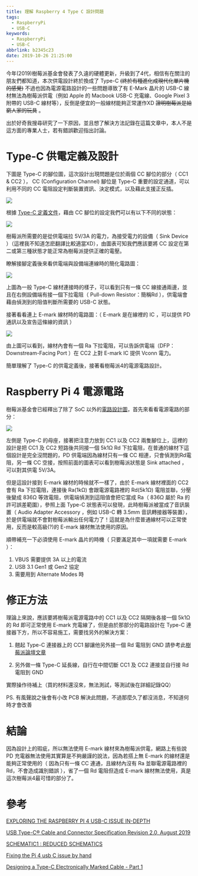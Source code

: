 ```yaml
---
title: 理解 Raspberry 4 Type C 設計問題
tags:
  - RaspberryPi
  - USB-C
keywords:
  - RaspberryPi
  - USB-C
abbrlink: b2345c23
date: 2019-10-26 21:25:00
---
```


今年(2019)樹莓派基金會發表了久違的硬體更新，升級到了4代，相信有在關注的朋友們都知道，本次供電設計終於換成了 Type-C ~~(終於有種進化成現代化單片機的感覺)~~
不過也因為電源電路設計的一些問題導致了有 E-Mark 晶片的 USB-C 線材無法為樹莓派供電（例如 Apple 的 Macbook USB-C 充電線、Google Pixel 3 附帶的 USB-C 線材等），反倒是便宜的一般線材能夠正常運作XD<!--more--> ~~證明樹莓派是給窮人家的玩具~~ 。

出於好奇我搜尋研究了一下原因，並且想了解決方法記錄在這篇文章中，本人不是這方面的專業人士，若有錯誤歡迎指出討論。

# Type-C 供電定義及設計

下圖是 Type-C 的腳位圖，這次設計出現問題是位於兩個 CC 腳位的部分（ CC1 & CC2 ），
CC (Configuration Channel) 腳位是 Type-C 重要的設定通道，可以利用不同的 CC 電阻設定判斷裝置資訊、決定模式，以及藉此支援正反插。

![](https://res.cloudinary.com/driftkingtw/image/upload/f_auto/v1572070453/blog/2019/10/%E7%90%86%E8%A7%A3%20Raspberry%204%20Type%20C%20%E8%A8%AD%E8%A8%88%E5%95%8F%E9%A1%8C/Screen_Shot_2019-10-26_at_2.13.59_PM.png)

根據 [Type-C 定義文件](https://www.usb.org/document-library/usb-type-cr-cable-and-connector-specification-revision-20-august-2019)，藉由 CC 腳位的設定我們可以有以下不同的狀態：

![](https://res.cloudinary.com/driftkingtw/image/upload/f_auto/v1572070948/blog/2019/10/%E7%90%86%E8%A7%A3%20Raspberry%204%20Type%20C%20%E8%A8%AD%E8%A8%88%E5%95%8F%E9%A1%8C/Screen_Shot_2019-10-26_at_2.22.22_PM.png)

樹莓派所需要的是從供電端拉 5V/3A 的電力，為接受電力的設備（ Sink Device ）（這裡我不知道怎麽翻譯比較適當XD），由圖表可知我們應該要將 CC 設定在第二或第三種狀態才能正常為樹莓派提供正確的電壓。

瞭解接腳定義後來看供電端與設備端連線時的簡化電路圖：

![](https://res.cloudinary.com/driftkingtw/image/upload/f_auto/v1572071612/blog/2019/10/%E7%90%86%E8%A7%A3%20Raspberry%204%20Type%20C%20%E8%A8%AD%E8%A8%88%E5%95%8F%E9%A1%8C/Screen_Shot_2019-10-26_at_2.33.18_PM.png)

上圖為一般 Type-C 線材連接時的樣子，可以看到只有一條 CC 線接通兩邊，並且在右側設備端有接一個下拉電阻（ Pull-down Resistor：簡稱Rd ），供電端會藉由偵測到的阻值判斷所需要的 USB-C 狀態。

接著看看連上 E-mark 線材時的電路圖：（ E-mark 是在線裡的 IC ，可以提供 PD 通訊以及宣告這條線的資訊 ）

![](https://res.cloudinary.com/driftkingtw/image/upload/f_auto/v1572072226/blog/2019/10/%E7%90%86%E8%A7%A3%20Raspberry%204%20Type%20C%20%E8%A8%AD%E8%A8%88%E5%95%8F%E9%A1%8C/Screen_Shot_2019-10-26_at_2.43.37_PM.png)

由上圖可以看到，線材內會有一個 Ra 下拉電阻，可以告訴供電端（DFP：Downstream-Facing Port ）在 CC2 上對 E-mark IC 提供 Vconn 電力。

簡單理解了 Type-C 的供電定義後，接著看樹莓派4的電源電路設計。

# Raspberry Pi 4 電源電路

樹莓派基金會已經釋出了除了 SoC 以外的[電路設計圖](https://www.raspberrypi.org/documentation/hardware/raspberrypi/schematics/rpi_SCH_4b_4p0_reduced.pdf)，首先來看看電源電路的部分：

![](https://res.cloudinary.com/driftkingtw/image/upload/f_auto/v1572071448/blog/2019/10/%E7%90%86%E8%A7%A3%20Raspberry%204%20Type%20C%20%E8%A8%AD%E8%A8%88%E5%95%8F%E9%A1%8C/Screen_Shot_2019-10-26_at_2.30.35_PM.png)

左側是 Type-C 的母座，接著把注意力放到 CC1 以及 CC2 兩隻腳位上，這裡的設計是把 CC1 及 CC2 短路後共同接一個 5k1Ω Rd 下拉電阻，在普通的線材下這個設計是完全沒問題的，PD 供電端因為線材只有一條 CC 相連，只會偵測到Rd電阻，另一條 CC 空接，按照前面的圖表可以看到樹莓派狀態是 Sink attached ，可以對其供電 5V/3A。

但是這設計接到 E-mark 線材的時候就不一樣了，由於 E-mark 線材裡面的 CC2 會有 Ra 下拉電阻，連接後 Ra(1kΩ) 會跟電源電路裡的 Rd(5k1Ω) 電阻並聯，分壓後變成 836Ω 等效電阻，供電端偵測到這阻值會把它當成 Ra（ 836Ω 屬於 Ra 的許可誤差範圍），參照上面 Type-C 狀態表可以發現，此時樹莓派被當成了音訊裝置（ Audio Adapter Accessory ，例如 USB-C 轉 3.5mm 音訊轉接器等裝置），於是供電端就不會對樹莓派輸出任何電力了！這就是為什麼普通線材可以正常使用，反而是較高級(?)的 E-mark 線材無法使用的原因。

順帶補充一下必須使用 E-mark 晶片的時機（ 只要滿足其中一項就需要 E-mark ）：

1. VBUS 需要提供 3A 以上的電流
2. USB 3.1 Gen1 或 Gen2 協定
3. 需要用到 Alternate Modes 時

# 修正方法

理論上來說，應該要將樹莓派電源電路中的 CC1 以及 CC2 隔開後各接一個 5k1Ω 的 Rd 即可正常使用 E-mark 充電線了，但是由於那部分的電路設計在 Type-C 連接器下方，所以不容易施工，需要找另外的解決方案：

1. 翹起 Type-C 連接器上的 CC1 腳讓他另外接一個 Rd 電阻到 GND 請參考此[樹莓派論壇文章](https://www.raspberrypi.org/forums/viewtopic.php?t=249975)
   
2. 另外做一條 Type-C 延長線，自行在中間切斷 CC1 及 CC2 連接並自行接 Rd電阻到 GND

實際操作待補上（買的材料還沒來，無法測試，等測試後在詳細記錄QQ）

PS. 有風聲說之後會有小改 PCB 解決此問題，不過那麼久了都沒消息，不知道何時才會改善

# 結論

因為設計上的瑕疵，所以無法使用 E-mark 線材來為樹莓派供電，網路上有些說 PD 充電器無法使用其實算是不夠嚴謹的說法，因為若搭上無 E-mark 的線材還是能夠正常使用的（ 因為只有一條 CC 連通，且線材內沒有 Ra 並聯電源電路裡的 Rd，不會造成識別錯誤 ），省了一個 Rd 電阻但造成 E-mark 線材無法使用，真是這次樹莓派4最可惜的部分了。

# 參考

[EXPLORING THE RASPBERRY PI 4 USB-C ISSUE IN-DEPTH](https://hackaday.com/2019/07/16/exploring-the-raspberry-pi-4-usb-c-issue-in-depth/)

[USB Type-C® Cable and Connector Specification Revision 2.0, August 2019](https://www.usb.org/document-library/usb-type-cr-cable-and-connector-specification-revision-20-august-2019)

[SCHEMATIC1 : REDUCED SCHEMATICS](https://www.raspberrypi.org/documentation/hardware/raspberrypi/schematics/rpi_SCH_4b_4p0_reduced.pdf)

[Fixing the Pi 4 usb C issue by hand](https://www.raspberrypi.org/forums/viewtopic.php?t=249975)

[Designing a Type-C Electronically Marked Cable - Part 1](https://www.ecnmag.com/article/2016/06/designing-type-c-electronically-marked-cable-part-1)